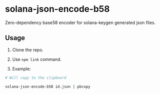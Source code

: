 # solana-json-encode-b58

Zero-dependency base58 encoder for solana-keygen generated json files.

## Usage

1. Clone the repo.

2. Use `npm link` command.

3. Example:

```bash
# Will copy to the clipboard

solana-json-encode-b58 id.json | pbcopy
```
